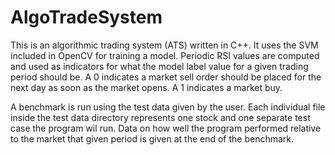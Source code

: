 # AlgoTradeSystem

This is an algorithmic trading system (ATS) written in C++. It uses the SVM included in OpenCV for training a model. Periodic RSI values are computed and used as indicators for what the model label value for a given trading period should be. A 0 indicates a market sell order should be placed for the next day as soon as the market opens. A 1 indicates a market buy.

A benchmark is run using the test data given by the user. Each individual file inside the test data directory represents one stock and one separate test case the program wil run. Data on how well the program performed relative to the market that given period is given at the end of the benchmark.
